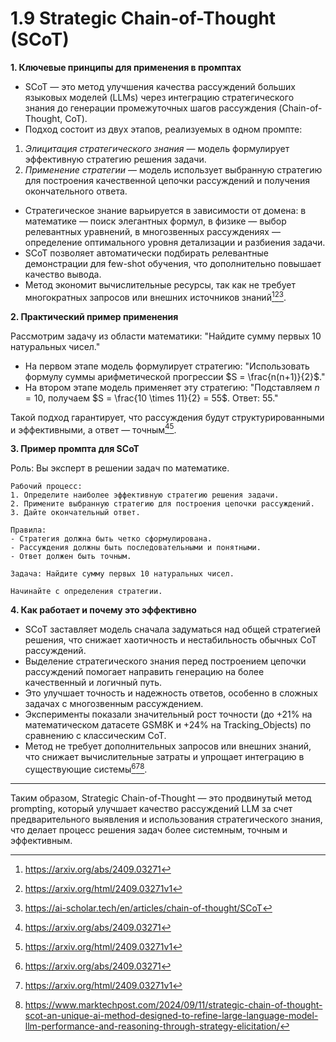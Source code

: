 1.9 Strategic Chain-of-Thought (SCoT)
====================================================================================

**1. Ключевые принципы для применения в промптах**

- SCoT — это метод улучшения качества рассуждений больших языковых моделей (LLMs) через интеграцию стратегического знания до генерации промежуточных шагов рассуждения (Chain-of-Thought, CoT).
- Подход состоит из двух этапов, реализуемых в одном промпте:

1. *Элицитация стратегического знания* — модель формулирует эффективную стратегию решения задачи.
2. *Применение стратегии* — модель использует выбранную стратегию для построения качественной цепочки рассуждений и получения окончательного ответа.
- Стратегическое знание варьируется в зависимости от домена: в математике — поиск элегантных формул, в физике — выбор релевантных уравнений, в многозвенных рассуждениях — определение оптимального уровня детализации и разбиения задачи.
- SCoT позволяет автоматически подбирать релевантные демонстрации для few-shot обучения, что дополнительно повышает качество вывода.
- Метод экономит вычислительные ресурсы, так как не требует многократных запросов или внешних источников знаний[^1][^2][^4].

**2. Практический пример применения**

Рассмотрим задачу из области математики: "Найдите сумму первых 10 натуральных чисел."

- На первом этапе модель формулирует стратегию: "Использовать формулу суммы арифметической прогрессии $S = \frac{n(n+1)}{2}$."
- На втором этапе модель применяет эту стратегию: "Подставляем $n=10$, получаем $S = \frac{10 \times 11}{2} = 55$. Ответ: 55."

Такой подход гарантирует, что рассуждения будут структурированными и эффективными, а ответ — точным[^1][^2].

**3. Пример промпта для SCoT**

Роль: Вы эксперт в решении задач по математике.

    Рабочий процесс:
    1. Определите наиболее эффективную стратегию решения задачи.
    2. Примените выбранную стратегию для построения цепочки рассуждений.
    3. Дайте окончательный ответ.

    Правила:
    - Стратегия должна быть четко сформулирована.
    - Рассуждения должны быть последовательными и понятными.
    - Ответ должен быть точным.

    Задача: Найдите сумму первых 10 натуральных чисел.

    Начинайте с определения стратегии.

**4. Как работает и почему это эффективно**

- SCoT заставляет модель сначала задуматься над общей стратегией решения, что снижает хаотичность и нестабильность обычных CoT рассуждений.
- Выделение стратегического знания перед построением цепочки рассуждений помогает направить генерацию на более качественный и логичный путь.
- Это улучшает точность и надежность ответов, особенно в сложных задачах с многозвенным рассуждением.
- Эксперименты показали значительный рост точности (до +21% на математическом датасете GSM8K и +24% на Tracking_Objects) по сравнению с классическим CoT.
- Метод не требует дополнительных запросов или внешних знаний, что снижает вычислительные затраты и упрощает интеграцию в существующие системы[^1][^2][^3].

---

Таким образом, Strategic Chain-of-Thought — это продвинутый метод prompting, который улучшает качество рассуждений LLM за счет предварительного выявления и использования стратегического знания, что делает процесс решения задач более системным, точным и эффективным.

[^1]: https://arxiv.org/abs/2409.03271

[^2]: https://arxiv.org/html/2409.03271v1

[^3]: https://www.marktechpost.com/2024/09/11/strategic-chain-of-thought-scot-an-unique-ai-method-designed-to-refine-large-language-model-llm-performance-and-reasoning-through-strategy-elicitation/

[^4]: https://ai-scholar.tech/en/articles/chain-of-thought/SCoT

[^5]: https://huggingface.co/papers/2409.03271

[^6]: https://aistrata.tech/ailessons/tpost/5k9cl431j1-chain-of-thought-cot-prompting-ili-tsepo

[^7]: https://powerdrill.ai/discover/discover-Strategic-Chain-of-Thought-Guiding-cm0r7b2cf430o014hmub4c341

[^8]: https://www.promptingguide.ai/ru/techniques/cot

